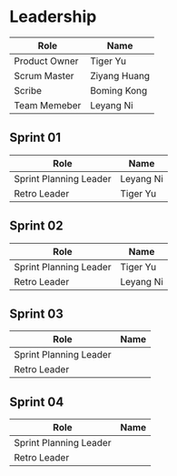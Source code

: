 # Leadership

| Role          | Name         |
|---------------|--------------|
| Product Owner | Tiger Yu     |
| Scrum Master  | Ziyang Huang |
| Scribe        | Boming Kong  |
| Team Memeber  | Leyang Ni    |

## Sprint 01

| Role                   | Name      |
|------------------------|-----------|
| Sprint Planning Leader | Leyang Ni |
| Retro Leader           | Tiger Yu  |

## Sprint 02

| Role                   | Name     |
|------------------------|----------|
| Sprint Planning Leader | Tiger Yu |
| Retro Leader           | Leyang Ni|


## Sprint 03

| Role                   | Name |
|------------------------|------|
| Sprint Planning Leader |      |
| Retro Leader           |      |


## Sprint 04

| Role                   | Name |
|------------------------|------|
| Sprint Planning Leader |      |
| Retro Leader           |      |
